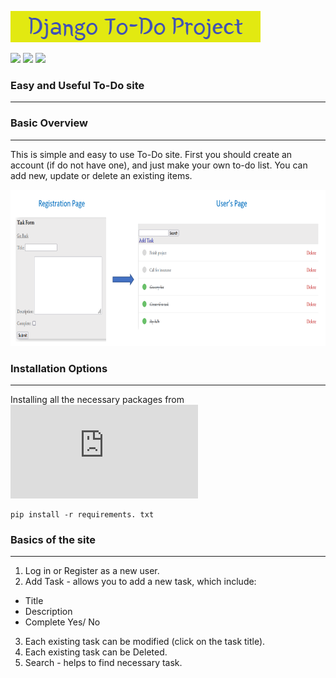 ![](https://github.com/Kate-Pol/Django---To_Do_Project/blob/main/png%20files/banner.png)

![](https://img.shields.io/github/contributors/Kate-Pol/Django---To_Do_Project?logo=GitHub) ![](https://img.shields.io/github/languages/top/Kate-Pol/Django---To_Do_Project?logo=GitHub) ![](https://img.shields.io/github/languages/count/Kate-Pol/Django---To_Do_Project?logo=GitHub)

### Easy and Useful To-Do site
---
### Basic Overview
---
This is simple and easy to use To-Do site. First you should create an account (if do not have one), and just make your own to-do list. You can add new, update or delete an existing items. 

<img src="https://github.com/Kate-Pol/Django---To_Do_Project/blob/main/png%20files/site%20view.PNG" width="850" height="250">

### Installation Options
---
Installing all the necessary packages from ![requirements file](https://github.com/Kate-Pol/Django---To_Do_Project/blob/main/requirements.txt)

```
pip install -r requirements. txt 
```

### Basics of the site 
---
1. Log in or Register as a new user.
2. Add Task - allows you to add a new task, which include:
* Title
* Description 
* Complete Yes/ No 
3. Each existing task can be modified (click on the task title).
4. Each existing task can be Deleted.
5. Search - helps to find necessary task.
